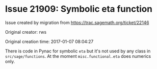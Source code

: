 # Issue 21909: Symbolic eta function

Issue created by migration from https://trac.sagemath.org/ticket/22146

Original creator: rws

Original creation time: 2017-01-07 08:04:27

There is code in Pynac for symbolic `eta` but it's not used by any class in `src/sage/functions`. At the moment `misc.functional.eta` does numerics only.
